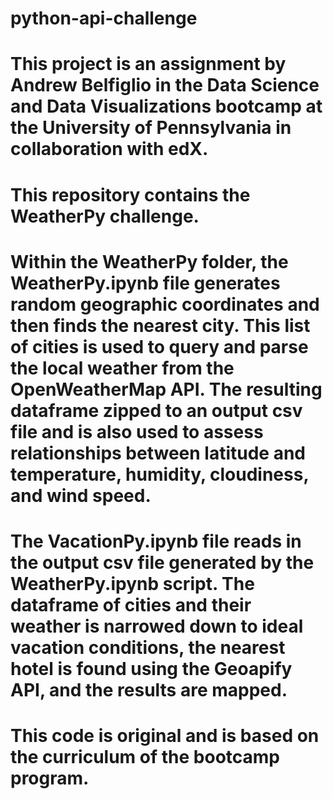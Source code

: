 # python-api-challenge

# This project is an assignment by Andrew Belfiglio in the Data Science and Data Visualizations bootcamp at the University of Pennsylvania in collaboration with edX.

# This repository contains the WeatherPy challenge. 

# Within the WeatherPy folder, the WeatherPy.ipynb file generates random geographic coordinates and then finds the nearest city. This list of cities is used to query and parse the local weather from the OpenWeatherMap API. The resulting dataframe zipped to an output csv file and is also used to assess relationships between latitude and temperature, humidity, cloudiness, and wind speed.

# The VacationPy.ipynb file reads in the output csv file generated by the WeatherPy.ipynb script. The dataframe of cities and their weather is narrowed down to ideal vacation conditions, the nearest hotel is found using the Geoapify API, and the results are mapped.

# This code is original and is based on the curriculum of the bootcamp program.
